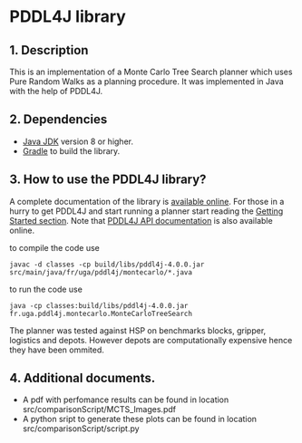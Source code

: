 # PDDL4J library

## 1. Description

This is an implementation of a Monte Carlo Tree Search planner which uses Pure Random Walks as a planning procedure. It was implemented in Java with the help of PDDL4J.

## 2. Dependencies

  * [Java JDK](https://adoptopenjdk.net/>) version 8 or higher.
  * [Gradle](https://gradle.org/>) to build the library.

## 3. How to use the PDDL4J library?

A complete documentation of the library is [available online](http://pddl4j.imag.fr/). For those in a hurry to get
PDDL4J and start running a planner start reading the [Getting Started section](http://pddl4j.imag.fr/getting_started.html).
Note that [PDDL4J API documentation](http://pddl4j.imag.fr/api_documentation.html) is also available online.

to compile the code use
```
javac -d classes -cp build/libs/pddl4j-4.0.0.jar src/main/java/fr/uga/pddl4j/montecarlo/*.java
```

to run the code use 
```
java -cp classes:build/libs/pddl4j-4.0.0.jar fr.uga.pddl4j.montecarlo.MonteCarloTreeSearch
```

The planner was tested against HSP on benchmarks blocks, gripper, logistics and depots. However depots are computationally expensive hence they have been ommited.

## 4. Additional documents.
  * A pdf with perfomance results can be found in location src/comparisonScript/MCTS_Images.pdf
  * A python sript to generate these plots can be found in location src/comparisonScript/script.py
  

